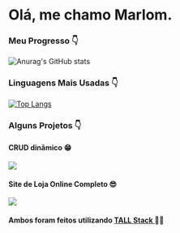 <h1> Olá, me chamo Marlom.</h1>

<h3> Meu Progresso 👇</h3>

![Anurag's GitHub stats](https://github-readme-stats.vercel.app/api?username=MarlomMedeiros&show_icons=true&theme=radical)

<h3> Linguagens Mais Usadas 👇</h3>

[![Top Langs](https://github-readme-stats.vercel.app/api/top-langs/?username=MarlomMedeiros&layout=compact&show_icons=true&theme=radical)](https://github.com/anuraghazra/github-readme-stats)

<h3> Alguns Projetos  👇</h3>

<h4>CRUD dinâmico 😁</h4>

<a href="https://github.com/anuraghazra/github-readme-stats">
  <img align="center" src="https://github-readme-stats.vercel.app/api/pin/?username=MarlomMedeiros&repo=CRUD&show_icons=true&theme=radical" />
</a>

<h4>Site de Loja Online Completo 😎</h4>

<a href="https://github.com/anuraghazra/convoychat">
  <img align="center" src="https://github-readme-stats.vercel.app/api/pin/?username=MarlomMedeiros&repo=store&show_icons=true&theme=radical" />
</a>

<h4>Ambos foram feitos utilizando <a href="https://tallstack.dev/"> TALL Stack </a> 💖😎</h4>
